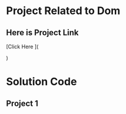 # Project Related to Dom

## Here is Project Link
[Click Here ](

)

# Solution Code

## Project 1

``` javaScript

```

